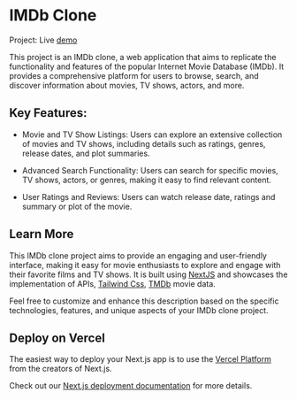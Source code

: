 # IMDb Clone

Project: Live [demo](https://imdb-ashish.vercel.app/)

This project is an IMDb clone, a web application that aims to replicate the functionality and features of the popular Internet Movie Database (IMDb). It provides a comprehensive platform for users to browse, search, and discover information about movies, TV shows, actors, and more.

## Key Features:

- Movie and TV Show Listings: Users can explore an extensive collection of movies and TV shows, including details such as ratings, genres, release dates, and plot summaries.

- Advanced Search Functionality: Users can search for specific movies, TV shows, actors, or genres, making it easy to find relevant content.

- User Ratings and Reviews: Users can watch release date, ratings and summary or plot of the movie.

## Learn More
This IMDb clone project aims to provide an engaging and user-friendly interface, making it easy for movie enthusiasts to explore and engage with their favorite films and TV shows. It is built using [NextJS](https://nextjs.org/docs) and showcases the implementation of APIs, [Tailwind Css](https://tailwindcss.com/docs/installation), [TMDb](https://developer.themoviedb.org/docs/getting-started) movie data.

Feel free to customize and enhance this description based on the specific technologies, features, and unique aspects of your IMDb clone project.

## Deploy on Vercel

The easiest way to deploy your Next.js app is to use the [Vercel Platform](https://nextjs.org/docs/pages/building-your-application/deploying) from the creators of Next.js.

Check out our [Next.js deployment documentation](https://nextjs.org/docs/deployment) for more details.